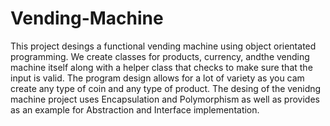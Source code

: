 # Vending-Machine
This project desings a functional vending machine using object orientated programming. We create classes for products, currency, andthe vending machine itself along with a helper class that checks to make sure that the input is valid.
The program design allows for a lot of variety as you cam create any type of coin and any type of product.
The desing of the venidng machine project uses Encapsulation and Polymorphism as well as provides as an example for Abstraction and Interface implementation.
